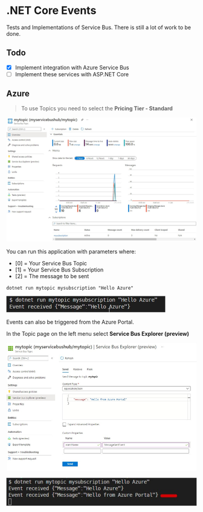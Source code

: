 # .NET Core Events

Tests and Implementations of Service Bus. There is still a lot of work to be done.

## Todo

- [x] Implement integration with Azure Service Bus
- [ ] Implement these services with ASP.NET Core

## Azure

> To use Topics you need to select the **Pricing Tier - Standard**

![Azure Service Bus Topic](images/azure_servicebus_topic.jpg)

You can run this application with parameters where:

- [0] = Your Service Bus Topic
- [1] = Your Service Bus Subscription
- [2] = The message to be sent

```
dotnet run mytopic mysubscription "Hello Azure"
```

![Command Result](images/command_result.jpg)

Events can also be triggered from the Azure Portal.

In the Topic page on the left menu select **Service Bus Explorer (preview)**

![Service Bus Explorer](images/service_bus_explorer.jpg)

![Command from azure portal](images/command_result_from_azure_portal.jpg)
